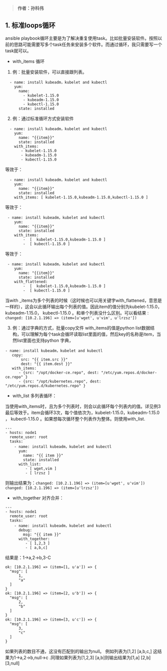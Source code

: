 > #### 作者：孙科伟
## 1. 标准loops循环
ansible playbook循环主要是为了解决重复使用task。比如批量安装软件。按照以前的思路可能需要写多个task任务来安装多个软件。而通过循环，我只需要写一个task就可以。
* with_items 循环
1.  例：批量安装软件，可以直接跟列表。

```
  - name: install kubeadm，kubelet and kubectl
    yum:
      name:
        - kubelet-1.15.0
        - kubeadm-1.15.0 
        - kubectl-1.15.0
      state: installed 
```

2. 例：通过标准循环方式安装软件
  
```
  - name: install kubeadm，kubelet and kubectl
    yum:
      name: "{{item}}"
      state: installed 
    with_items:
       - kubelet-1.15.0
       - kubeadm-1.15.0 
       - kubectl-1.15.0  
```

等效于：
```
  - name: install kubeadm，kubelet and kubectl
    yum:
      name: "{{item}}"
      state: installed 
    with_items: [ kubelet-1.15.0,kubeadm-1.15.0,kubectl-1.15.0 ]
```

等效于：
```
 - name: install kubeadm，kubelet and kubectl
    yum:
      name: "{{item}}"
      state: installed 
    with_items:
        -  [  kubelet-1.15.0,kubeadm-1.15.0 ]
        -  [ kubectl-1.15.0 ]        
```
等效于：
```
 - name: install kubeadm，kubelet and kubectl
    yum:
      name: "{{item}}"
      state: installed 
    with_flattened:
        -  [  kubelet-1.15.0,kubeadm-1.15.0 ]
        -  [ kubectl-1.15.0 ]   

```
当with _items为多个列表的时候（这时候也可以用关键字with_flattened，意思是一样的），这会以此循环输出每个列表的值。因此item的值分别为kubelet-1.15.0，kubeadm-1.15.0， kubectl-1.15.0 。和单个列表没什么区别。可以看结果```：changed: [10.2.1.196] => (item=[u'wget', u'vim', u'lrzsz'])```


  3. 例：通过字典的方式，批量copy文件
     with_items的值是python list数据结构，可以理解为每个task会循环读取list里面的值，然后key的名称是item，当然list里面也支持python 字典，
 ```
 - name: install kubeadm，kubelet and kubectl
    copy:
        src: "{{ item.src }}"
        dest: "{{ item.dest }}"
    with_items:
       - {src: "/opt/docker-ce.repo", dest: "/etc/yum.repos.d/docker-ce.repo" }
       - {src: "/opt/kubernetes.repo", dest: "/etc/yum.repos.d/kubernetes.repo" }
 ```
* with_list 多列表循环：
  
当使用with_items时，且为多个列表时，则会以此循环每个列表内的值。详见例3最后等效于。item会循环3次，每个值依次为，kubelet-1.15.0，kubeadm-1.15.0 ， kubectl-1.15.0 。如果想每次循环整个列表作为整体。则使用with_list.
```
---
- hosts: node1
  remote_user: root
  tasks:
    - name: install kubeadm，kubelet and kubectl
      yum:
        name: "{{ item }}"
        state: installed 
      with_list:
         - [ wget,vim ]
         - [ lrzsz ]
```
则输出结果为：```changed: [10.2.1.196] => (item=[u'wget', u'vim'])
changed: [10.2.1.196] => (item=[u'lrzsz'])```

* with_together 对齐合并：
```
---
- hosts: node1
  remote_user: root
  tasks:
    - name: install kubeadm，kubelet and kubectl
      debug:
        msg: "{{ item }}"
      with_together:
         - [ 1,2,3 ]
         - [ a,b,c]

```

  结果是：1->a,2->b,3-C
  ```
  ok: [10.2.1.196] => (item=[1, u'a']) => {
    "msg": [
        1, 
        "a"
    ]
}
ok: [10.2.1.196] => (item=[2, u'b']) => {
    "msg": [
        2, 
        "b"
    ]
}
ok: [10.2.1.196] => (item=[3, u'c']) => {
    "msg": [
        3, 
        "c"
    ]
}

  ```
  如果列表的数目不通，这没有匹配到的输出为null。 例如列表为[1,2] [a,b,c,] 这结果为1->a,2->b,null->c .同理如果列表为[1,2,3] [a,b]则输出结果为[1,a] [2,b] [3,null]